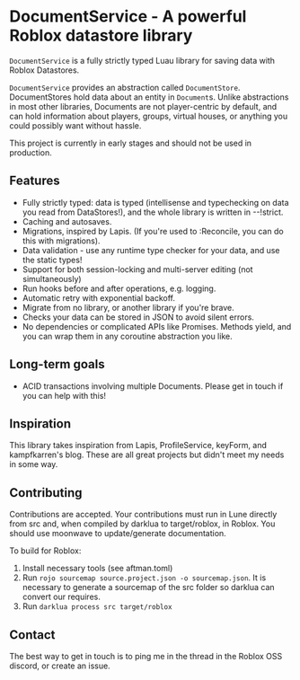 # DocumentService - A powerful Roblox datastore library

`DocumentService` is a fully strictly typed Luau library for saving data with Roblox Datastores.

`DocumentService` provides an abstraction called `DocumentStore`. DocumentStores hold data about an entity in `Document`s. Unlike abstractions in most other libraries, Documents are not player-centric by default, and can hold information about players, groups, virtual houses, or anything you could possibly want without hassle.


This project is currently in early stages and should not be used in production.

## Features
- Fully strictly typed: data is typed (intellisense and typechecking on data you read from DataStores!), and the whole library is written in --!strict.
- Caching and autosaves.
- Migrations, inspired by Lapis. (If you're used to :Reconcile, you can do this with migrations).
- Data validation - use any runtime type checker for your data, and use the static types!
- Support for both session-locking and multi-server editing (not simultaneously)
- Run hooks before and after operations, e.g. logging.
- Automatic retry with exponential backoff.
- Migrate from no library, or another library if you're brave.
- Checks your data can be stored in JSON to avoid silent errors.
- No dependencies or complicated APIs like Promises. Methods yield, and you can wrap them in any coroutine abstraction you like.

## Long-term goals
- ACID transactions involving multiple Documents. Please get in touch if you can help with this!

## Inspiration
This library takes inspiration from Lapis, ProfileService, keyForm, and kampfkarren's blog.
These are all great projects but didn't meet my needs in some way.

## Contributing
Contributions are accepted. Your contributions must run in Lune directly from src and, when compiled by darklua to target/roblox, in Roblox. You should use moonwave to update/generate documentation.

To build for Roblox:
1) Install necessary tools (see aftman.toml)
2) Run `rojo sourcemap source.project.json -o sourcemap.json`. It is necessary to generate a sourcemap of the src folder so darklua can convert our requires.
3) Run `darklua process src target/roblox`

## Contact
The best way to get in touch is to ping me in the thread in the Roblox OSS discord, or create an issue.
